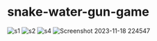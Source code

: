 # snake-water-gun-game
![s1](https://github.com/tasbeeha000/project-7-snake-water-gun-game/assets/137652796/aa9a093e-0daf-413f-923d-54b2c01a3913)
![s2](https://github.com/tasbeeha000/project-7-snake-water-gun-game/assets/137652796/b64174ca-2ac5-409d-807c-433b3dfee36e)
![s4](https://github.com/tasbeeha000/project-7-snake-water-gun-game/assets/137652796/8f4f0cf7-65c2-476b-bd6f-4aec7232c8e7)
![Screenshot 2023-11-18 224547](https://github.com/tasbeeha000/project-7-snake-water-gun-game/assets/137652796/35574957-47b9-4ef5-ab6b-8b01d21a0980)
